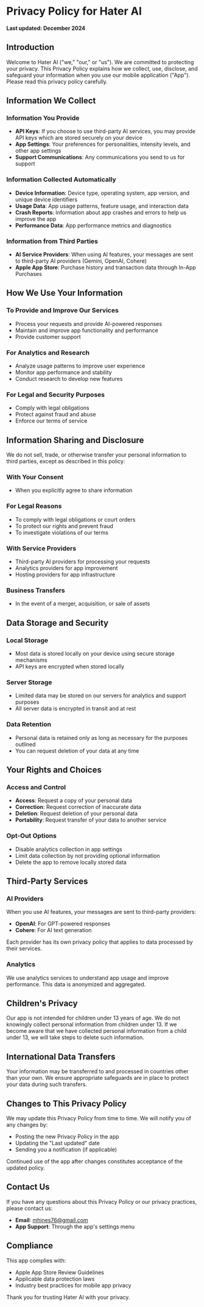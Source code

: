 # Privacy Policy for Hater AI

**Last updated: December 2024**

## Introduction
Welcome to Hater AI ("we," "our," or "us"). We are committed to protecting your privacy. This Privacy Policy explains how we collect, use, disclose, and safeguard your information when you use our mobile application ("App"). Please read this privacy policy carefully.

## Information We Collect

### Information You Provide
- **API Keys**: If you choose to use third-party AI services, you may provide API keys which are stored securely on your device
- **App Settings**: Your preferences for personalities, intensity levels, and other app settings
- **Support Communications**: Any communications you send to us for support

### Information Collected Automatically
- **Device Information**: Device type, operating system, app version, and unique device identifiers
- **Usage Data**: App usage patterns, feature usage, and interaction data
- **Crash Reports**: Information about app crashes and errors to help us improve the app
- **Performance Data**: App performance metrics and diagnostics

### Information from Third Parties
- **AI Service Providers**: When using AI features, your messages are sent to third-party AI providers (Gemini, OpenAI, Cohere)
- **Apple App Store**: Purchase history and transaction data through In-App Purchases

## How We Use Your Information

### To Provide and Improve Our Services
- Process your requests and provide AI-powered responses
- Maintain and improve app functionality and performance
- Provide customer support

### For Analytics and Research
- Analyze usage patterns to improve user experience
- Monitor app performance and stability
- Conduct research to develop new features

### For Legal and Security Purposes
- Comply with legal obligations
- Protect against fraud and abuse
- Enforce our terms of service

## Information Sharing and Disclosure

We do not sell, trade, or otherwise transfer your personal information to third parties, except as described in this policy:

### With Your Consent
- When you explicitly agree to share information

### For Legal Reasons
- To comply with legal obligations or court orders
- To protect our rights and prevent fraud
- To investigate violations of our terms

### With Service Providers
- Third-party AI providers for processing your requests
- Analytics providers for app improvement
- Hosting providers for app infrastructure

### Business Transfers
- In the event of a merger, acquisition, or sale of assets

## Data Storage and Security

### Local Storage
- Most data is stored locally on your device using secure storage mechanisms
- API keys are encrypted when stored locally

### Server Storage
- Limited data may be stored on our servers for analytics and support purposes
- All server data is encrypted in transit and at rest

### Data Retention
- Personal data is retained only as long as necessary for the purposes outlined
- You can request deletion of your data at any time

## Your Rights and Choices

### Access and Control
- **Access**: Request a copy of your personal data
- **Correction**: Request correction of inaccurate data
- **Deletion**: Request deletion of your personal data
- **Portability**: Request transfer of your data to another service

### Opt-Out Options
- Disable analytics collection in app settings
- Limit data collection by not providing optional information
- Delete the app to remove locally stored data

## Third-Party Services

### AI Providers
When you use AI features, your messages are sent to third-party providers:
- **OpenAI**: For GPT-powered responses
- **Cohere**: For AI text generation

Each provider has its own privacy policy that applies to data processed by their services.

### Analytics
We use analytics services to understand app usage and improve performance. This data is anonymized and aggregated.

## Children's Privacy

Our app is not intended for children under 13 years of age. We do not knowingly collect personal information from children under 13. If we become aware that we have collected personal information from a child under 13, we will take steps to delete such information.

## International Data Transfers

Your information may be transferred to and processed in countries other than your own. We ensure appropriate safeguards are in place to protect your data during such transfers.

## Changes to This Privacy Policy

We may update this Privacy Policy from time to time. We will notify you of any changes by:
- Posting the new Privacy Policy in the app
- Updating the "Last updated" date
- Sending you a notification (if applicable)

Continued use of the app after changes constitutes acceptance of the updated policy.

## Contact Us

If you have any questions about this Privacy Policy or our privacy practices, please contact us:

- **Email**: mhines76@gmail.com
- **App Support**: Through the app's settings menu

## Compliance

This app complies with:
- Apple App Store Review Guidelines
- Applicable data protection laws
- Industry best practices for mobile app privacy

Thank you for trusting Hater AI with your privacy. 